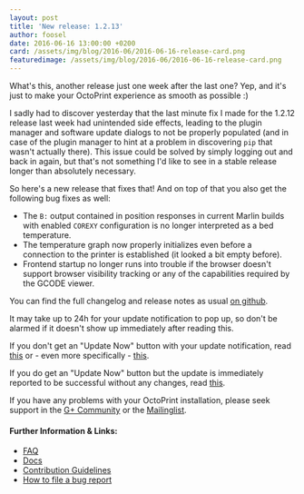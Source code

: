 ```yaml
---
layout: post
title: 'New release: 1.2.13'
author: foosel
date: 2016-06-16 13:00:00 +0200
card: /assets/img/blog/2016-06/2016-06-16-release-card.png
featuredimage: /assets/img/blog/2016-06/2016-06-16-release-card.png
---
```


What's this, another release just one week after the last one? Yep, and
it's just to make your OctoPrint experience as smooth as possible :)

<!-- more -->

I sadly had to discover yesterday that the last minute fix I made for the
1.2.12 release last week had unintended side effects, leading to the
plugin manager and software update dialogs to not be properly populated
(and in case of the plugin manager to hint at a problem in discovering
`pip` that wasn't actually there). This issue could be solved by simply
logging out and back in again, but that's not something I'd like to see
in a stable release longer than absolutely necessary.

So here's a new release that fixes that! And on top of that you also get
the following bug fixes as well:

  * The `B:` output contained in position responses in current Marlin builds
    with enabled `COREXY` configuration is no longer interpreted as a bed
    temperature.
  * The temperature graph now properly initializes even before a connection
    to the printer is established (it looked a bit empty before).
  * Frontend startup no longer runs into trouble if the browser doesn't support
    browser visibility tracking or any of the capabilities required by
    the GCODE viewer.

You can find the full changelog and release notes as usual 
[on github](https://github.com/foosel/OctoPrint/releases/tag/1.2.13).

It may take up to 24h for your update notification to pop up, so don't 
be alarmed if it doesn't show up immediately after reading this.

If you don't get an "Update Now" button with your update notification, 
read [this](https://github.com/foosel/OctoPrint/wiki/Plugin:-Software-Update#making-octoprint-updateable-on-existing-installations)
or - even more specifically - [this](https://github.com/foosel/OctoPrint/wiki/Plugin:-Software-Update#octoprint--125).

If you do get an "Update Now" button but the update is immediately 
reported to be successful without any changes, read [this](https://github.com/foosel/OctoPrint/wiki/FAQ#im-running-127-i-tried-to-update-to-a-newer-version-via-the-software-update-plugin-but-im-still-on-127-after-restart).

If you have any problems with your OctoPrint installation, please seek 
support in the [G+ Community](https://plus.google.com/communities/102771308349328485741)
or the [Mailinglist](https://groups.google.com/group/octoprint). 

#### Further Information & Links:

  * [FAQ](https://github.com/foosel/OctoPrint/wiki/FAQ)
  * [Docs](http://docs.octoprint.org/)
  * [Contribution Guidelines](https://github.com/foosel/OctoPrint/blob/master/CONTRIBUTING.md)
  * [How to file a bug report](https://github.com/foosel/OctoPrint/blob/master/CONTRIBUTING.md#how-to-file-a-bug-report)
